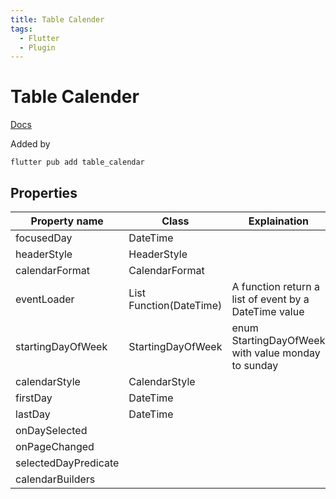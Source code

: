 ```yaml
---
title: Table Calender
tags:
  - Flutter
  - Plugin
---
```


# Table Calender

[Docs](https://pub.dev/packages/table_calendar)

Added by

```
flutter pub add table_calendar
```

## Properties

| Property name        | Class                            | Explaination                                          |
| -------------------- | -------------------------------- | ----------------------------------------------------- |
| focusedDay           | DateTime                         |                                                       |
| headerStyle          | HeaderStyle                      |                                                       |
| calendarFormat       | CalendarFormat                   |                                                       |
| eventLoader          | List<dynamic> Function(DateTime) | A function return a list of event by a DateTime value |
| startingDayOfWeek    | StartingDayOfWeek                | enum StartingDayOfWeek with value monday to sunday    |
| calendarStyle        | CalendarStyle                    |
| firstDay             | DateTime                         |
| lastDay              | DateTime                         |
| onDaySelected        |
| onPageChanged        |
| selectedDayPredicate |
| calendarBuilders     |
